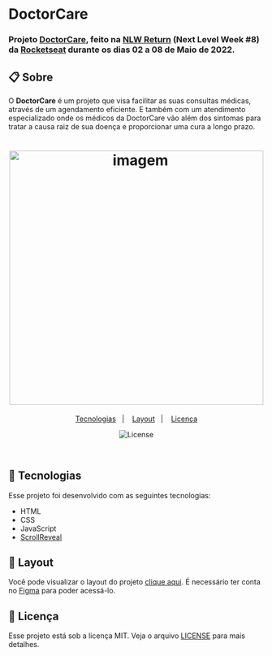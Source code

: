 # DoctorCare

### Projeto [DoctorCare](https://www.figma.com/community/file/1102912263666619803), feito na [NLW Return](https://lp.rocketseat.com.br/nlw-return) (Next Level Week #8) da [Rocketseat](https://www.rocketseat.com.br) durante os dias 02 a 08 de Maio de 2022. 

## 📋 Sobre

O **DoctorCare** é um projeto que visa facilitar as suas consultas médicas, através de um agendamento eficiente.
E também com um atendimento especializado onde os médicos da DoctorCare vão além dos sintomas para tratar a causa raiz de sua doença e proporcionar uma cura a longo prazo.

<h1 align="center">
 <img src="https://i.imgur.com/c0O8BBD.png" alt="imagem" width="500"/>  
</h1>

<p align="center">
  <a href="#-tecnologias">Tecnologias</a>&nbsp;&nbsp;&nbsp;|&nbsp;&nbsp;&nbsp;
   <a href="#-layout">Layout</a>&nbsp;&nbsp;&nbsp;|&nbsp;&nbsp;&nbsp;
  <a href="#memo-licença">Licença</a>
</p>

<p align="center">
  <img alt="License" src="https://img.shields.io/static/v1?label=license&message=MIT&color=00856F&labelColor=000000">
</p>

<br>
<!-- <p align="center"> (imagem)
  <img alt="DoctorCare" src=".gi" width="100%">
</p> -->

## 🚀 Tecnologias

Esse projeto foi desenvolvido com as seguintes tecnologias:

- HTML
- CSS
- JavaScript
- [ScrollReveal](https://scrollrevealjs.org/)

## 🔖 Layout

Você pode visualizar o layout do projeto [clique aqui](https://www.figma.com/community/file/1102912263666619803). É necessário ter conta no [Figma](https://figma.com) para poder acessá-lo.

## 📝 Licença

Esse projeto está sob a licença MIT. Veja o arquivo [LICENSE](LICENSE) para mais detalhes.

